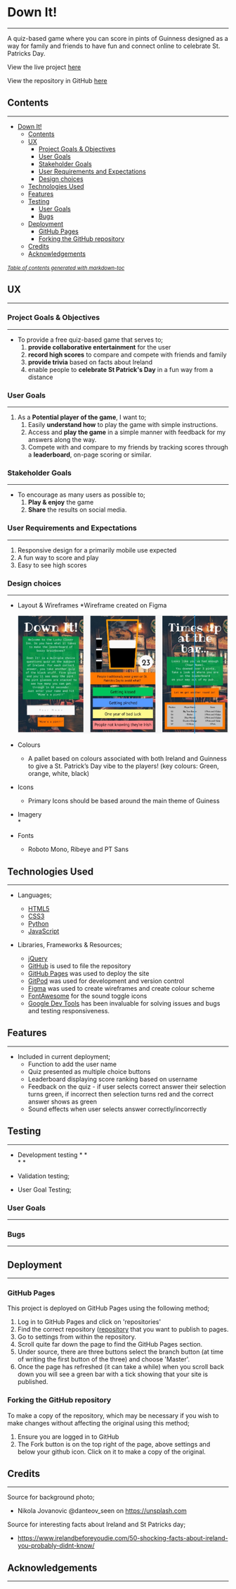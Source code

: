 # Down It!
---

A quiz-based game where you can score in pints of Guinness designed as a way for family and friends to have fun and connect online to celebrate St. Patricks Day. 

View the live project [here](https://down-it.herokuapp.com/)

View the repository in GitHub [here](https://github.com/GJSayers/downit)


## Contents 
---
- [Down It!](#down-it-)
  * [Contents](#contents)
  * [UX](#ux)
    + [Project Goals & Objectives](#project-goals---objectives)
    + [User Goals](#user-goals)
    + [Stakeholder Goals](#stakeholder-goals)
    + [User Requirements and Expectations](#user-requirements-and-expectations)
    + [Design choices](#design-choices)
  * [Technologies Used](#technologies-used)
  * [Features](#features)
  * [Testing](#testing)
    + [User Goals](#user-goals-1)
    + [Bugs](#bugs)
  * [Deployment](#deployment)
    + [GitHub Pages](#github-pages)
    + [Forking the GitHub repository](#forking-the-github-repository)
  * [Credits](#credits)
  * [Acknowledgements](#acknowledgements)

<small><i><a href='http://ecotrust-canada.github.io/markdown-toc/'>Table of contents generated with markdown-toc</a></i></small>

## UX
---
### Project Goals & Objectives 
---
* To provide a free quiz-based game that serves to;
  1) **provide collaborative entertainment** for the user 
  2) **record high scores** to compare and compete with friends and family  
  3) **provide trivia** based on facts about Ireland 
  4) enable people to **celebrate St Patrick's Day** in a fun way from a distance
 
### User Goals 
---
1) As a **Potential player of the game**, I want to;
   1) Easily **understand how** to play the game with simple instructions.   
   2) Access and **play the game** in a simple manner with feedback for my answers along the way. 
   3) Compete with and compare to my friends by tracking scores through a **leaderboard**, on-page scoring or similar. 
  
### Stakeholder Goals 
---
* To encourage as many users as possible to;
  1) **Play & enjoy** the game
  2) **Share** the results on social media. 

### User Requirements and Expectations 
---
1) Responsive design for a primarily mobile use expected
2) A fun way to score and play 
3) Easy to see high scores 

### Design choices 
---
* Layout & Wireframes
  *Wireframe created on Figma
  
  ![Wireframe](documentation/figma.jpg)
  
* Colours
  * A pallet based on colours associated with both Ireland and Guinness to give a St. Patrick’s Day vibe to the players! (key colours:  Green, orange, white, black) 
  
* Icons 
  * Primary Icons should be based around the main theme of Guiness
 
* Imagery  
  * 
* Fonts
  * Roboto Mono, Ribeye and PT Sans

## Technologies Used
---
  * Languages;
    *  [HTML5](https://en.wikipedia.org/wiki/HTML5)
    *  [CSS3](https://en.wikipedia.org/wiki/CSS)
    *  [Python](https://en.wikipedia.org/wiki/Python_(programming_language))
    *  [JavaScript](https://en.wikipedia.org/wiki/JavaScript)

  * Libraries, Frameworks & Resources;
    *  [jQuery](https://jquery.com/) 
    *  [GitHub](https://github.com/) is used to file the repository
    *  [GitHub Pages](https://pages.github.com/) was used to deploy the site
    *  [GitPod](https://gitpod.io) was used for development and version control
    *  [Figma](https://figma.com) was used to create wireframes and create colour scheme
    *  [FontAwesome](https://fontawesome.com/) for the sound toggle icons
    *  [Google Dev Tools](https://developers.google.com/web/tools/chrome-devtools) has been invaluable for solving issues and bugs and testing responsiveness. 


## Features
---
* Included in current deployment;
  * Function to add the user name 
  * Quiz presented as multiple choice buttons
  * Leaderboard displaying score ranking based on username
  * Feedback on the quiz - if user selects correct answer their selection turns green, if incorrect then selection turns red and the correct answer shows as green
  * Sound effects when user selects answer correctly/incorrectly

## Testing 
---
*  Development testing 
    *
    *  
    * 
    * 
 
*  Validation testing;
 



*  User Goal Testing;



### User Goals 
---


### Bugs
---

## Deployment 
---
### GitHub Pages

This project is deployed on GitHub Pages using the following method;
1) Log in to GitHub Pages and click on 'repositories'
2) Find the correct repository ([repository](https://github.com/GJSayers/downit) that you want to publish to pages. 
3) Go to settings from within the repository. 
4) Scroll quite far down the page to find the GitHub Pages section. 
5) Under source, there are three buttons select the branch button (at time of writing the first button of the three) and choose 'Master'. 
6) Once the page has refreshed (it can take a while) when you scroll back down you will see a green bar with a tick showing that your site is published. 

### Forking the GitHub repository

To make a copy of the repository, which may be necessary if you wish to make changes without affecting the original using this method;
1) Ensure you are logged in to GitHub
2) The Fork button is on the top right of the page, above settings and below your github icon.  Click on it to make a copy of the original. 
  
## Credits
---

Source for background photo;

* Nikola Jovanovic
@danteov_seen  on https://unsplash.com

Source for interesting facts about Ireland and St Patricks day;

* https://www.irelandbeforeyoudie.com/50-shocking-facts-about-ireland-you-probably-didnt-know/


## Acknowledgements
--- 




